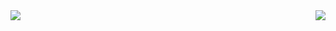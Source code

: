 <img align="left" src="https://github-readme-stats.vercel.app/api?username=Aoi-hosizora&count_private=true&hide_border=true&show_icons=true" />

<img align="right" src="https://github-readme-stats.vercel.app/api/top-langs?username=Aoi-hosizora&count_private=true" />
